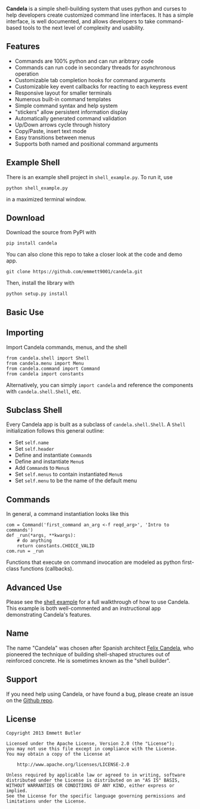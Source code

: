 **Candela** is a simple shell-building system that uses python and curses to
help developers create customized command line interfaces. It has a simple
interface, is well documented, and allows developers to take command-based
tools to the next level of complexity and usability.

Features
--------

* Commands are 100% python and can run aribtrary code
* Commands can run code in secondary threads for asynchronous operation
* Customizable tab completion hooks for command arguments
* Customizable key event callbacks for reacting to each keypress event
* Responsive layout for smaller terminals
* Numerous built-in command templates
* Simple command syntax and help system
* "stickers" allow persistent information display
* Automatically generated command validation
* Up/Down arrows cycle through history
* Copy/Paste, insert text mode
* Easy transitions between menus
* Supports both named and positional command arguments

Example Shell
-------------

There is an example shell project in `shell_example.py`. To run it, use

    python shell_example.py

in a maximized terminal window.

Download
--------

Download the source from PyPI with

    pip install candela

You can also clone this repo to take a closer look at the code and demo app.

    git clone https://github.com/emmett9001/candela.git

Then, install the library with

    python setup.py install

Basic Use
---------

Importing
---------

Import Candela commands, menus, and the shell

    from candela.shell import Shell
    from candela.menu import Menu
    from candela.command import Command
    from candela import constants

Alternatively, you can simply `import candela` and reference the components
with `candela.shell.Shell`, etc.

Subclass Shell
--------------

Every Candela app is built as a subclass of `candela.shell.Shell`. A `Shell`
initialization follows this general outline:

* Set `self.name`
* Set `self.header`
* Define and instantiate `Command`s
* Define and instantiate `Menu`s
* Add `Command`s to `Menu`s
* Set `self.menus` to contain instantiated `Menu`s
* Set `self.menu` to be the name of the default menu

Commands
--------

In general, a command instantiation looks like this

    com = Command('first_command an_arg <-f reqd_arg>', 'Intro to commands')
    def _run(*args, **kwargs):
        # do anything
        return constants.CHOICE_VALID
    com.run = _run

Functions that execute on command invocation are modeled as python first-class
functions (callbacks).

Advanced Use
------------

Please see the
[shell example](https://github.com/emmett9001/candela/blob/master/shell_example.py)
for a full walkthrough of how to use Candela. This example is both
well-commented and an instructional app demonstrating Candela's features.

Name
----

The name "Candela" was chosen after Spanish architect
[Felix Candela](http://en.wikipedia.org/wiki/F%C3%A9lix_Candela), who
pioneered the technique of building shell-shaped structures out of reinforced
concrete. He is sometimes known as the "shell builder".

Support
-------

If you need help using Candela, or have found a bug, please create an issue on
the [Github repo](https://github.com/emmett9001/candela/issues).

License
-------

    Copyright 2013 Emmett Butler

    Licensed under the Apache License, Version 2.0 (the "License");
    you may not use this file except in compliance with the License.
    You may obtain a copy of the License at

        http://www.apache.org/licenses/LICENSE-2.0

    Unless required by applicable law or agreed to in writing, software
    distributed under the License is distributed on an "AS IS" BASIS,
    WITHOUT WARRANTIES OR CONDITIONS OF ANY KIND, either express or implied.
    See the License for the specific language governing permissions and
    limitations under the License.
